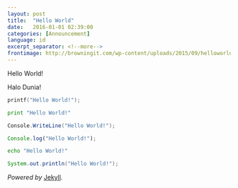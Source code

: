 ```yaml
---
layout: post
title:  "Hello World"
date:   2016-01-01 02:39:00
categories: [Announcement]
language: id
excerpt_separator: <!--more-->
frontimage: http://browningit.com/wp-content/uploads/2015/09/helloworld.gif
---
```

Hello World!
<!--more-->

Halo Dunia!

```C
printf("Hello World!");
```

```python
print "Hello World!"
```

```cs
Console.WriteLine("Hello World!");
```

```js
Console.log("Hello World!");
```

```bash
echo "Hello World!"
```

```java
System.out.println("Hello World!");
```

_Powered by_ [Jekyll](https://jekyllrb.com/).
